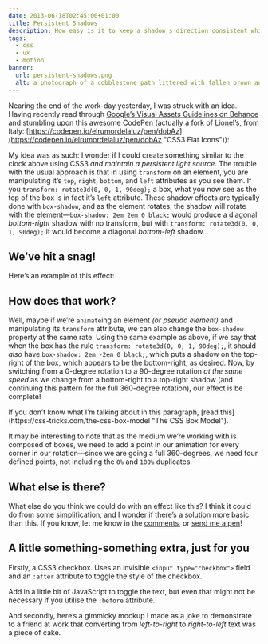 ```yaml
---
date: 2013-06-18T02:45:00+01:00
title: Persistent Shadows
description: How easy is it to keep a shadow's direction consistent whilst rotating an element?
tags:
  - css
  - ux
  - motion
banner:
  url: persistent-shadows.png
  alt: a photograph of a cobblestone path littered with fallen brown and yellow leaves, indicating autumn and the trees' shadows losing their density
---
```


Nearing the end of the work-day yesterday, I was struck with an idea. Having recently read through [Google’s Visual Assets Guidelines on Behance](https://www.behance.net/gallery/Google-Visual-Assets-Guidelines-Part-1/9028077 "Google’s Visual Assets Guidelines on Behance") and stumbling upon this awesome CodePen (actually a fork of [Lionel’s](https://codepen.io/elrumordelaluz "Lionel on Github"), from Italy: [https://codepen.io/elrumordelaluz/pen/dobAz](https://codepen.io/elrumordelaluz/pen/dobAz "CSS3 Flat Icons")):

<c-codepen slug="kJcGE" tabfree="true" height="220px"></c-codepen>

My idea was as such: I wonder if I could create something similar to the clock above using CSS3 *and maintain a persistent light source*. The trouble with the usual approach is that in using `transform` on an element, you are manipulating it’s `top`, `right`, `bottom`, and `left` attributes as you see them. If you `transform: rotate3d(0, 0, 1, 90deg);` a box, what you now see as the top of the box is in fact it’s `left` attribute. These shadow effects are typically done with `box-shadow`, and as the element rotates, the shadow will rotate with the element—`box-shadow: 2em 2em 0 black;` would produce a diagonal *bottom-right* shadow with no transform, but with `transform: rotate3d(0, 0, 1, 90deg);` it would become a diagonal *bottom-left* shadow…

<h2 id="hit-a-snag">We’ve hit a snag!</h2>

<aside><p>Here’s an example of this effect:</p></aside>

<c-codepen slug="mglHp" height="425px"></c-codepen>

## How does that work?

Well, maybe if we’re `animate`ing an element *(or pseudo element)* and manipulating its `transform` attribute, we can also change the `box-shadow` property at the same rate. Using the same example as above, if we say that when the box has the rule `transform: rotate3d(0, 0, 1, 90deg);`, it should *also* have `box-shadow: 2em -2em 0 black;`, which puts a shadow on the top-right of the box, which appears to be the bottom-right, as desired. Now, by switching from a 0-degree rotation to a 90-degree rotation *at the same speed* as we change from a bottom-right to a top-right shadow (and continuing this pattern for the full 360-degree rotation), our effect is be complete!

<aside><p>If you don’t know what I’m talking about in this paragraph, [read this](https://css-tricks.com/the-css-box-model "The CSS Box Model").</p></aside>

It may be interesting to note that as the medium we’re working with is composed of boxes, we need to add a point in our animation for every corner in our rotation—since we are going a full 360-degrees, we need four defined points, not including the `0%` and `100%` duplicates.

<h2 id="what-else">What else is there?</h2>

What else do you think we could do with an effect like this? I think it could do from some simplification, and I wonder if there’s a solution more basic than this. If you know, let me know in the [comments](#respond), or [send me a pen](https://codepen.io/ "CodePen")!

<h2 id="something-extra">A little something-something extra, just for you</h2>

Firstly, a CSS3 checkbox. Uses an invisible `<input type="checkbox">` field and an `:after` attribute to toggle the style of the checkbox.

<aside><p>Add in a little bit of JavaScript to toggle the text, but even that might not be necessary if you utilise the <code>:before</code> attribute.</p></aside>

<c-codepen slug="arouk" tabfree="true" height="150px"></c-codepen>

And secondly, here’s a gimmicky mockup I made as a joke to demonstrate to a friend at work that converting from *left-to-right* to *right-to-left* text was a piece of cake.

<c-codepen slug="DoJKw" tabfree="true" height="200px"></c-codepen>
